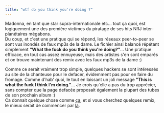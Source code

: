 ```yaml
---
title: "wtf do you think you're doing ?"
---
```


Madonna, en tant que star supra-internationale etc... tout ça quoi, est
logiquement une des première victimes du piratage de ses hits NRJ inter-
planétaires mégabons.  
Du coup, et c'est une pratique qui se répend, les réseaux peer-to-peer se sont
vus inondés de faux mp3s de la dame. Le fichier ainsi balancé répétant
simplement **"What the fuck do you think you're doing?"**... Une pratique
efficace, en tout cas assez ennuyeuse, mais des artistes s'en sont emparés et
on trouve maintenant des remix avec les faux mp3s de la dame :)

Comme ce serait vraiment trop simple, quelques hackers se sont intéressés au
site de la chanteuse pour le defacer, évidemment pas pour en faire du fromage.
Comme d'hab' quoi, le tout en laissant un joli message **"This is what the
fuck I think I'm doing."**... Je crois qu'elle a pas du trop apprécier, sans
compter que la page defacée proposait également la plupart des tubes de son
prochain album :)  
Ca donnait quelque chose comme
[ça](http://www.thesmokinggun.com/archive/madonnasplash1.html?yhnws), et si
vous cherchez quelques remix, le mieux serait de commencer par
[là](http://www.madgelloland.org/irixx/madonna/index.html).

